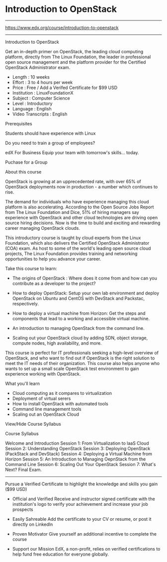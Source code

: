 # Introduction to OpenStack

***

https://www.edx.org/course/introduction-to-openstack

***

Introduction to OpenStack

Get an in-depth primer on OpenStack, the leading cloud computing platform, directly from The Linux Foundation, the leader in professional open source management and the platform provider for the Certified OpenStack Administrator exam.

* Length :  10 weeks
* Effort : 3 to 4 hours per week
* Price : Free / Add a Verifed Certificate for $99 USD
* Institution : LinuxFoundationX
* Subject : Computer Science
* Level : Introductory
* Language : English
* Video Transcripts : English

Prerequisites

Students should have experience with Linux

Do you need to train a group of employees?

edX For Business
Equip your team with tomorrow's skills... today.

Puchase for a Group

About this course

OpenStack is growing at an upprecedented rate, with over 65% of OpenStack deployments now in production - a number which continues to rise.

The demand for individuals who have experience managing this cloud platform is also accelerating. According to the Open Source Jobs Report from The Linux Foundation and Dice, 51% of hiring managers say experience with OpenStack and other cloud technologies are driving open source hiring decisions. Now is the time to build and exciting and rewarding career managing OpenStack clouds.

This introductory course is taught by cloud experts from the Linux Foundation, which also delivers the Certified OpenStack Administrator (COA) exam. As host to some of the world's leading open source cloud projects, The Linux Foundation provides training and networking opportunities to help you advance your career.

Take this course to learn:

* The origins of OpenStack : Where does it come from and how can you contribute as a developer to the project?

* How to deploy OpenStack: Setup your own lab environment and deploy OpenStack on Ubuntu and CentOS with DevStack and Packstac, respectively.

* How to deploy a virtual machine from Horizon: Get the steps and components that lead to a working and accessible virtual machine. 

* An introduction to managing OpenStack from the command line.

* Scaling out your OpenStack cloud by adding SDN, object storage, compute nodes, high availability, and more.

This course is perfect for IT professionals seeking a high-level overview of OpenStack, and who want to find out if OpenStack is the right solution to meet the IT needs of their organization. This course also helps anyone who wants to set up a small scale OpenStack test environment to gain experience working with OpenStack. 

What you'll learn

* Cloud computing as it compares to virtualization
* Deployment of virtual serers
* How to install OpenStack with automated tools
* Command line management tools
* Scaling out an OpenStack Cloud

View/Hide Course Syllabus

Course Syllabus

Welcome and Introduction
Session 1: From Virtualization to laaS Cloud
Session 2: Understanding OpenStack
Session 3: Deploying OpenStack (PackStack and DevStack)
Session 4: Deploying a Virtual Machine from Horizon
Session 5: An Introduction to Managing OepnStack from the Command Line
Session 6: Scaling Out Your OpenStack
Session 7: What's Next?
Final Exam.


***

Pursue a Verified Certificate to highlight the knowledge and skills you gain ($99 USD)

* Official and Verified
Receive and instructor signed certificate with the institution's logo to verify your achievement and increase your job prospects

* Easily Sahreable
Add the certificate to your CV or resume, or post it directly on LinkedIn

* Proven Motivator
Give yourself an additional incentive to complete the course

* Support our Mission
EdX, a non-profit, relies on verified certifications to help fund free education for everyone globally.

 
